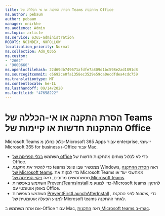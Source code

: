```yaml
---
title: הסרת התקנה או אי הכללה של Teams מהתקנות Office
ms.author: pebaum
author: pebaum
manager: mnirkhe
ms.audience: Admin
ms.topic: article
ms.service: o365-administration
ROBOTS: NOINDEX, NOFOLLOW
localization_priority: Normal
ms.collection: Adm_O365
ms.custom:
- "2662"
- "9000660"
ms.openlocfilehash: 22d69db749671afdfe7a809d1bc598e2ad1891d8
ms.sourcegitcommit: c6692ce0fa1358ec3529e59ca0ecdfdea4cdc759
ms.translationtype: MT
ms.contentlocale: he-IL
ms.lasthandoff: 09/14/2020
ms.locfileid: "47658222"
---
```

# <a name="uninstall-or-exclude-teams-from-new-or-existing-office-installations"></a>הסרת התקנה או אי-הכללה של Teams מהתקנות חדשות או קיימות של Office

Microsoft Teams כלול כחלק מ-Microsoft 365 Apps עבור enterprise, יישומי Microsoft 365 for business ו-Office עבור Mac.

- השתמש [בכלי הפריסה של office](https://docs.microsoft.com/deployoffice/teams-install#how-to-exclude-microsoft-teams-from-new-installations-of-microsoft-365-apps) כדי לא לכלול צוותים מהתקנות חדשות של Office.
- כדי *להסיר את התקנת* teams ממכשיר שבו פועל Windows, ראה [הסרת ההתקנה של Microsoft teams](https://support.office.com/article/3b159754-3c26-4952-abe7-57d27f5f4c81). כדי לנקות את Microsoft Teams ממחשבי יעד או ממשתמשים מרובים, ראה [ניקוי הפריסה של Microsoft teams](https://docs.microsoft.com/microsoftteams/scripts/powershell-script-teams-deployment-clean-up).
- השתמש באפשרות [PreventTeamsInstall](https://docs.microsoft.com/deployoffice/teams-install#use-group-policy-to-control-the-installation-of-microsoft-teams
) כדי למנוע מ-Microsoft teams להתקין באופן אוטומטי עם Office.
- השתמש באפשרות [PreventFirstLaunchAfterInstall](https://docs.microsoft.com/deployoffice/teams-install#use-group-policy-to-prevent-microsoft-teams-from-starting-automatically-after-installation) , *לפני התקנת teams*, כדי למנוע הפעלה אוטומטית של Microsoft teams לאחר ההתקנה.

אם אתה משתמש ב-Office עבור Mac, ראה [התקנות Microsoft teams ב-mac](https://docs.microsoft.com/deployoffice/teams-install#microsoft-teams-installations-on-a-mac).
